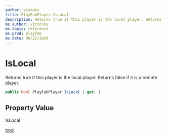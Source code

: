 ```yaml
---
author: vicodex
title: PlayFabPlayer.IsLocal
description: Returns true if this player is the local player. Returns false if it is a remote player.
ms.author: victorku
ms.topic: reference
ms.prod: playfab
ms.date: 06/22/2020
---
```


# IsLocal

Returns true if this player is the local player. Returns false if it is a remote player.

```csharp
public bool PlayFabPlayer.IsLocal { get; }
```

## Property Value

IsLocal

[bool]()
